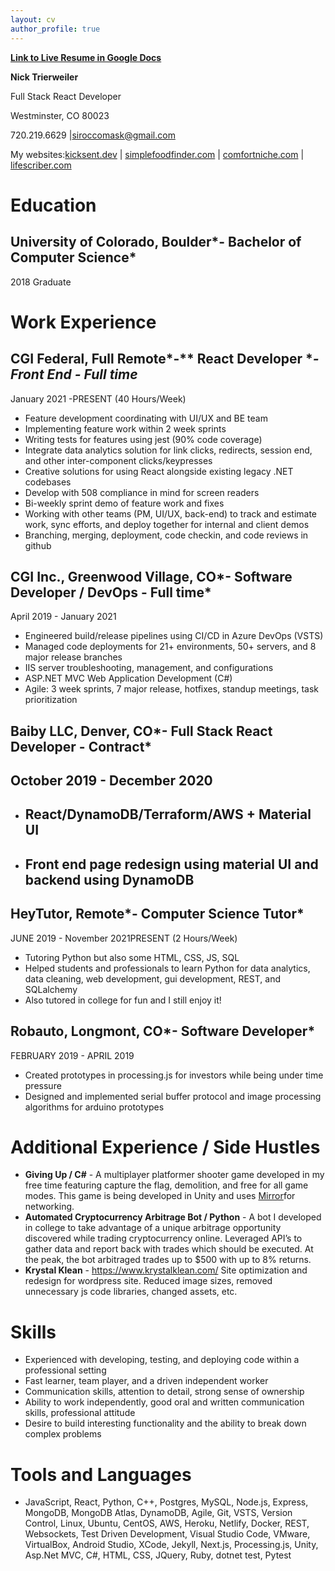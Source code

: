 ```yaml
---
layout: cv
author_profile: true
---
```


**[Link to Live Resume in Google Docs](https://docs.google.com/document/d/1jRCVE88zzsqOeUQsKdEt4nS45amc47QU/edit?usp=sharing&ouid=111008558434117680830&rtpof=true&sd=true)**

**Nick Trierweiler**

Full Stack React Developer

Westminster, CO 80023

720.219.6629 |[siroccomask@gmail.com](mailto:siroccomask@gmail.com)

My websites:[kicksent.dev](http://kicksent.dev) \| [simplefoodfinder.com](http://simplefoodfinder.com) \| [comfortniche.com](http://comfortniche.com) \| [lifescriber.com](http://lifescriber.com)

# Education

## University of Colorado, Boulder*- Bachelor of Computer Science*

2018 Graduate

# Work Experience

## CGI Federal, Full Remote*-** React Developer **- Front End - Full time*

January 2021 -PRESENT (40 Hours/Week)

- Feature development coordinating with UI/UX and BE team
- Implementing feature work within 2 week sprints
- Writing tests for features using jest (90% code coverage)
- Integrate data analytics solution for link clicks, redirects, session end, and other inter-component clicks/keypresses
- Creative solutions for using React alongside existing legacy .NET codebases
- Develop with 508 compliance in mind for screen readers
- Bi-weekly sprint demo of feature work and fixes
- Working with other teams (PM, UI/UX, back-end) to track and estimate work, sync efforts, and deploy together for internal and client demos
- Branching, merging, deployment, code checkin, and code reviews in github

## CGI Inc., Greenwood Village, CO*- Software Developer / DevOps - Full time*

April 2019 - January 2021

- Engineered build/release pipelines using CI/CD in Azure DevOps (VSTS)
- Managed code deployments for 21+ environments, 50+ servers, and 8 major release branches
- IIS server troubleshooting, management, and configurations
- ASP.NET MVC Web Application Development (C#)
- Agile: 3 week sprints, 7 major release, hotfixes, standup meetings, task prioritization

## Baiby LLC, Denver, CO*- Full Stack React Developer - Contract*

## October 2019 - December 2020

- ## React/DynamoDB/Terraform/AWS + Material UI
- ## Front end page redesign using material UI and backend using DynamoDB

## HeyTutor, Remote*- Computer Science Tutor*

JUNE 2019 - November 2021PRESENT (2 Hours/Week)

- Tutoring Python but also some HTML, CSS, JS, SQL
- Helped students and professionals to learn Python for data analytics, data cleaning, web development, gui development, REST, and SQLalchemy
- Also tutored in college for fun and I still enjoy it!

## Robauto, Longmont, CO*- Software Developer*

FEBRUARY 2019 - APRIL 2019

- Created prototypes in processing.js for investors while being under time pressure
- Designed and implemented serial buffer protocol and image processing algorithms for arduino prototypes

# Additional Experience / Side Hustles

- **Giving Up / C#** - A multiplayer platformer shooter game developed in my free time featuring capture the flag, demolition, and free for all game modes. This game is being developed in Unity and uses [Mirror](https://mirror-networking.com/docs/)for networking.
- **Automated Cryptocurrency Arbitrage Bot / Python** - A bot I developed in college to take advantage of a unique arbitrage opportunity discovered while trading cryptocurrency online. Leveraged API’s to gather data and report back with trades which should be executed. At the peak, the bot arbitraged trades up to $500 with up to 8% returns.
- **Krystal Klean** - <https://www.krystalklean.com/> Site optimization and redesign for wordpress site. Reduced image sizes, removed unnecessary js code libraries, changed assets, etc.

# Skills

- Experienced with developing, testing, and deploying code within a professional setting
- Fast learner, team player, and a driven independent worker
- Communication skills, attention to detail, strong sense of ownership
- Ability to work independently, good oral and written communication skills, professional attitude
- Desire to build interesting functionality and the ability to break down complex problems

# Tools and Languages

- JavaScript, React, Python, C++, Postgres, MySQL, Node.js, Express, MongoDB, MongoDB Atlas, DynamoDB, Agile, Git, VSTS, Version Control, Linux, Ubuntu, CentOS, AWS, Heroku, Netlify, Docker, REST, Websockets, Test Driven Development, Visual Studio Code, VMware, VirtualBox, Android Studio, XCode, Jekyll, Next.js, Processing.js, Unity, Asp.Net MVC, C#, HTML, CSS, JQuery, Ruby, dotnet test, Pytest
